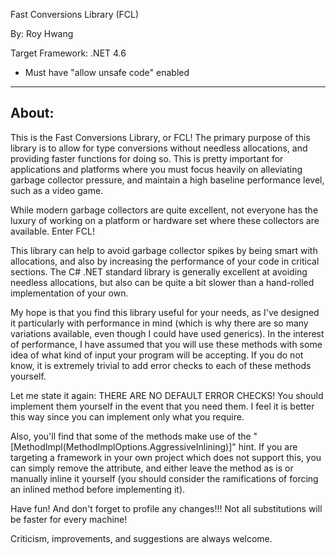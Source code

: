 
Fast Conversions Library (FCL)

By: Roy Hwang

Target Framework: .NET 4.6

- Must have "allow unsafe code" enabled

--------------------------
About:
--------------------------

This is the Fast Conversions Library, or FCL! The primary purpose of this 
library is to allow for type conversions without needless allocations, and providing 
faster functions for doing so. This is pretty important for 
applications and platforms where you must focus heavily on alleviating garbage 
collector pressure, and maintain a high baseline performance level, such as a video game.

While modern garbage collectors are quite excellent, not everyone has the luxury 
of working on a platform or hardware set where these collectors are available. 
Enter FCL!

This library can help to avoid garbage collector spikes by being smart with allocations, 
and also by increasing the performance of your code in critical sections. The C# .NET 
standard library is generally excellent at avoiding needless allocations, but also 
can be quite a bit slower than a hand-rolled implementation of your own.

My hope is that you find this library useful for your needs, as I've designed it 
particularly with performance in mind (which is why there are so many variations 
available, even though I could have used generics). In the interest of performance, 
I have assumed that you will use these methods with some idea of what kind of input 
your program will be accepting.  If you do not know, it is extremely trivial to 
add error checks to each of these methods yourself.

Let me state it again: THERE ARE NO DEFAULT ERROR CHECKS! You should implement them yourself 
in the event that you need them. I feel it is better this way since you can implement 
only what you require.

Also, you'll find that some of the methods make use of the "[MethodImpl(MethodImplOptions.AggressiveInlining)]" hint. 
If you are targeting a framework in your own project which does not support this, you can simply remove the 
attribute, and either leave the method as is or manually inline it yourself (you should consider the ramifications 
of forcing an inlined method before implementing it).

Have fun! And don't forget to profile any changes!!! Not all substitutions will be faster for every machine!

Criticism, improvements, and suggestions are always welcome.
